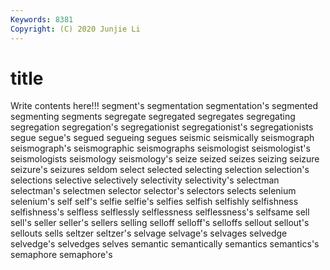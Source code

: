 ```yaml
---
Keywords: 8381
Copyright: (C) 2020 Junjie Li
---
```


# title

Write contents here!!!
segment's 
segmentation 
segmentation's
segmented 
segmenting 
segments 
segregate 
segregated 
segregates 
segregating 
segregation 
segregation's 
segregationist
segregationist's 
segregationists 
segue 
segue's 
segued 
segueing 
segues 
seismic 
seismically 
seismograph
seismograph's 
seismographic 
seismographs 
seismologist 
seismologist's 
seismologists 
seismology 
seismology's 
seize 
seized
seizes 
seizing 
seizure 
seizure's 
seizures 
seldom 
select 
selected 
selecting 
selection
selection's 
selections 
selective 
selectively 
selectivity 
selectivity's 
selectman 
selectman's 
selectmen 
selector
selector's 
selectors 
selects 
selenium 
selenium's 
self 
self's 
selfie 
selfie's 
selfies
selfish 
selfishly 
selfishness 
selfishness's 
selfless 
selflessly 
selflessness 
selflessness's 
selfsame 
sell
sell's 
seller 
seller's 
sellers 
selling 
selloff 
selloff's 
selloffs 
sellout 
sellout's
sellouts 
sells 
seltzer 
seltzer's 
selvage 
selvage's 
selvages 
selvedge 
selvedge's 
selvedges
selves 
semantic 
semantically 
semantics 
semantics's 
semaphore 
semaphore's 
